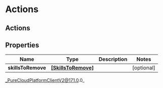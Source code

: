 # Actions

## Actions

## Properties

|Name | Type | Description | Notes|
|------------ | ------------- | ------------- | -------------|
| **skillsToRemove** | [**[SkillsToRemove]**](SkillsToRemove) |  | [optional] |



_PureCloudPlatformClientV2@171.0.0_
